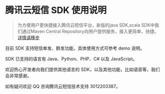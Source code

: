 # 腾讯云短信 SDK 使用说明
> 为方便用户更快捷接入腾讯云短信平台，新版的java SDK,scala SDK中我们通过Maven Central Repository向用户提供服务，接入更简单，快捷。[详情请移步](https://github.com/qcloudsms/qcloudsms_java)

目前 SDK 支持短信单发、群发功能，具体使用方式可参考 demo 说明。

SDK 已支持的语言有 Java、Python、PHP、C# 以及 JavaScript。

欢迎热心开发者向我们提供其他语言的 SDK，以及其他功能，比如语音等，我们会非常感谢。

如有疑问欢迎 QQ 咨询腾讯云短信技术支持 3012203387。



